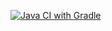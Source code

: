 [![Java CI with Gradle](https://github.com/aliceintights/BDD/actions/workflows/gradle.yml/badge.svg)](https://github.com/aliceintights/BDD/actions/workflows/gradle.yml)